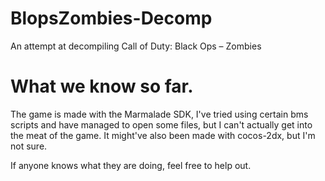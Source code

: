 # BlopsZombies-Decomp
An attempt at decompiling Call of Duty: Black Ops – Zombies

# What we know so far.
The game is made with the Marmalade SDK, I've tried using certain bms scripts and have managed to open some files, but I can't actually get into the meat of the game.
It might've also been made with cocos-2dx, but I'm not sure.

If anyone knows what they are doing, feel free to help out.
